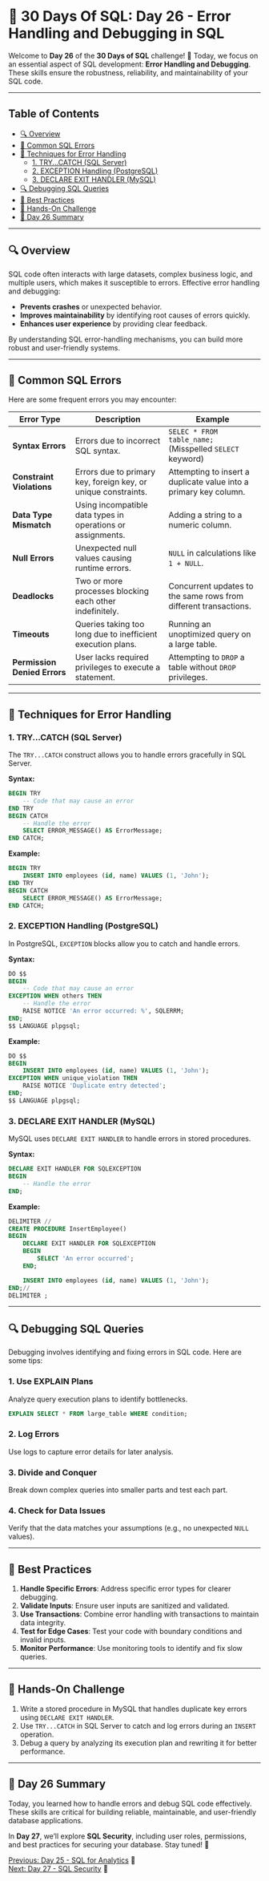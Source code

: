 # 📘 30 Days Of SQL: Day 26 - Error Handling and Debugging in SQL

Welcome to **Day 26** of the **30 Days of SQL** challenge! 🎉 Today, we focus on an essential aspect of SQL development: **Error Handling and Debugging**. These skills ensure the robustness, reliability, and maintainability of your SQL code.

---

## Table of Contents

- [🔍 Overview](#-overview)
- [🚩 Common SQL Errors](#-common-sql-errors)
- [🔧 Techniques for Error Handling](#-techniques-for-error-handling)
  - [1. TRY...CATCH (SQL Server)](#1-trycatch-sql-server)
  - [2. EXCEPTION Handling (PostgreSQL)](#2-exception-handling-postgresql)
  - [3. DECLARE EXIT HANDLER (MySQL)](#3-declare-exit-handler-mysql)
- [🔍 Debugging SQL Queries](#-debugging-sql-queries)
- [🔑 Best Practices](#-best-practices)
- [🎯 Hands-On Challenge](#-hands-on-challenge)
- [📝 Day 26 Summary](#-day-26-summary)

---

## 🔍 Overview

SQL code often interacts with large datasets, complex business logic, and multiple users, which makes it susceptible to errors. Effective error handling and debugging:

- **Prevents crashes** or unexpected behavior.
- **Improves maintainability** by identifying root causes of errors quickly.
- **Enhances user experience** by providing clear feedback.

By understanding SQL error-handling mechanisms, you can build more robust and user-friendly systems.

---

## 🚩 Common SQL Errors

Here are some frequent errors you may encounter:

| **Error Type**               | **Description**                                                    | **Example**                                                                                     |
|------------------------------|--------------------------------------------------------------------|-------------------------------------------------------------------------------------------------|
| **Syntax Errors**            | Errors due to incorrect SQL syntax.                              | `SELEC * FROM table_name;` (Misspelled `SELECT` keyword)                                        |
| **Constraint Violations**    | Errors due to primary key, foreign key, or unique constraints.    | Attempting to insert a duplicate value into a primary key column.                              |
| **Data Type Mismatch**       | Using incompatible data types in operations or assignments.       | Adding a string to a numeric column.                                                           |
| **Null Errors**              | Unexpected null values causing runtime errors.                   | `NULL` in calculations like `1 + NULL`.                                                        |
| **Deadlocks**                | Two or more processes blocking each other indefinitely.          | Concurrent updates to the same rows from different transactions.                               |
| **Timeouts**                 | Queries taking too long due to inefficient execution plans.       | Running an unoptimized query on a large table.                                                 |
| **Permission Denied Errors** | User lacks required privileges to execute a statement.           | Attempting to `DROP` a table without `DROP` privileges.                                        |

---

## 🔧 Techniques for Error Handling

### **1. TRY...CATCH (SQL Server)**

The `TRY...CATCH` construct allows you to handle errors gracefully in SQL Server.

**Syntax:**
```sql
BEGIN TRY
    -- Code that may cause an error
END TRY
BEGIN CATCH
    -- Handle the error
    SELECT ERROR_MESSAGE() AS ErrorMessage;
END CATCH;
```

**Example:**
```sql
BEGIN TRY
    INSERT INTO employees (id, name) VALUES (1, 'John');
END TRY
BEGIN CATCH
    SELECT ERROR_MESSAGE() AS ErrorMessage;
END CATCH;
```

### **2. EXCEPTION Handling (PostgreSQL)**

In PostgreSQL, `EXCEPTION` blocks allow you to catch and handle errors.

**Syntax:**
```sql
DO $$
BEGIN
    -- Code that may cause an error
EXCEPTION WHEN others THEN
    -- Handle the error
    RAISE NOTICE 'An error occurred: %', SQLERRM;
END;
$$ LANGUAGE plpgsql;
```

**Example:**
```sql
DO $$
BEGIN
    INSERT INTO employees (id, name) VALUES (1, 'John');
EXCEPTION WHEN unique_violation THEN
    RAISE NOTICE 'Duplicate entry detected';
END;
$$ LANGUAGE plpgsql;
```

### **3. DECLARE EXIT HANDLER (MySQL)**

MySQL uses `DECLARE EXIT HANDLER` to handle errors in stored procedures.

**Syntax:**
```sql
DECLARE EXIT HANDLER FOR SQLEXCEPTION
BEGIN
    -- Handle the error
END;
```

**Example:**
```sql
DELIMITER //
CREATE PROCEDURE InsertEmployee()
BEGIN
    DECLARE EXIT HANDLER FOR SQLEXCEPTION
    BEGIN
        SELECT 'An error occurred';
    END;

    INSERT INTO employees (id, name) VALUES (1, 'John');
END;//
DELIMITER ;
```

---

## 🔍 Debugging SQL Queries

Debugging involves identifying and fixing errors in SQL code. Here are some tips:

### **1. Use EXPLAIN Plans**
Analyze query execution plans to identify bottlenecks.
```sql
EXPLAIN SELECT * FROM large_table WHERE condition;
```

### **2. Log Errors**
Use logs to capture error details for later analysis.

### **3. Divide and Conquer**
Break down complex queries into smaller parts and test each part.

### **4. Check for Data Issues**
Verify that the data matches your assumptions (e.g., no unexpected `NULL` values).

---

## 🔑 Best Practices

1. **Handle Specific Errors**: Address specific error types for clearer debugging.
2. **Validate Inputs**: Ensure user inputs are sanitized and validated.
3. **Use Transactions**: Combine error handling with transactions to maintain data integrity.
4. **Test for Edge Cases**: Test your code with boundary conditions and invalid inputs.
5. **Monitor Performance**: Use monitoring tools to identify and fix slow queries.

---

## 🎯 Hands-On Challenge

1. Write a stored procedure in MySQL that handles duplicate key errors using `DECLARE EXIT HANDLER`.
2. Use `TRY...CATCH` in SQL Server to catch and log errors during an `INSERT` operation.
3. Debug a query by analyzing its execution plan and rewriting it for better performance.

---

## 📝 Day 26 Summary

Today, you learned how to handle errors and debug SQL code effectively. These skills are critical for building reliable, maintainable, and user-friendly database applications.

In **Day 27**, we’ll explore **SQL Security**, including user roles, permissions, and best practices for securing your database. Stay tuned! 🚀

[Previous: Day 25 - SQL for Analytics](../Day-25%20Sql%20For%20Analytics/Day-25_Sql_For_Analytics.md) 🔼  
[Next: Day 27 - SQL Security](../Day-27%20Sql%20Security/Day-27_Sql_Security.md) 🔽
